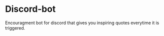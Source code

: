 # Discord-bot

Encouragment bot for discord that gives you inspiring quotes everytime it is triggered.
